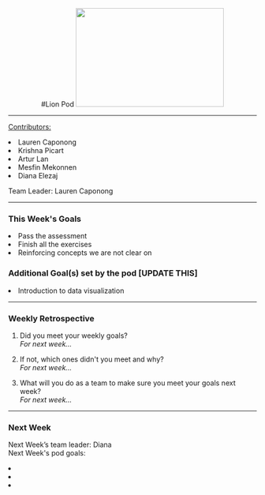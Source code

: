 <center>
#Lion Pod
<img src="http://images6.fanpop.com/image/photos/36100000/Lion-cubs-image-lion-cubs-36139556-2000-1333.jpg" width="300px" height="200px">
</center>

<hr>


<u>Contributors:</u>


<li>Lauren Caponong
<li>Krishna Picart
<li>Artur Lan
<li>Mesfin Mekonnen
<li>Diana Elezaj

Team Leader: Lauren Caponong

<hr>

<h3>This Week's Goals</h3>

<li>Pass the assessment
<li>Finish all the exercises
<li>Reinforcing concepts we are not clear on

<h3>Additional Goal(s) set by the pod [UPDATE THIS]</h3>

<li>Introduction to data visualization

<hr>

<h3>Weekly Retrospective</h3>

1. Did you meet your weekly goals? <br>
<i>For next week...</i>

2. If not, which ones didn't you meet and why? <br>
<i>For next week...</i>


3. What will you do as a team to make sure you meet your goals next week? <br>
<i>For next week...</i>

<hr>

<h3>Next Week</h3>

Next Week’s team leader: Diana <br>
Next Week's pod goals:
<li>
<li>
<li>

